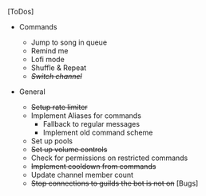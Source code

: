 [ToDos]
  - Commands
    * Jump to song in queue
    * Remind me
    * Lofi mode
    * Shuffle & Repeat
    * ~~*Switch channel*~~

  - General
    * ~~Setup rate limiter~~
    * Implement Aliases for commands
      * Fallback to regular messages
      * Implement old command scheme
    * Set up pools
    * ~~Set up volume controls~~
    * Check for permissions on restricted commands
    * ~~Implement cooldown from commands~~
    * Update channel member count
    * ~~Stop connections to guilds the bot is not on~~
[Bugs]